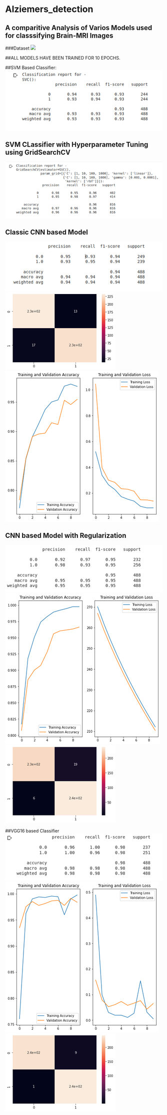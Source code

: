 # Alziemers_detection
## A comparitive Analysis of Varios Models used for classsifying Brain-MRI Images

###Dataset
![](https://github.com/NobodySS07/Alziemers_detection/tree/master/Dataset)

##ALL MODELS HAVE BEEN TRAINED FOR 10 EPOCHS.

##SVM Based Classifier:
![Classification report](https://github.com/NobodySS07/Alziemers_detection/blob/master/Models/svmDEFAULT/Screenshot%20from%202022-09-21%2011-03-02.png)

## SVM CLassifier with Hyperparameter Tuning using GridSearchCV
![Classification report](https://github.com/NobodySS07/Alziemers_detection/blob/master/Models/SVM/Screenshot%20from%202022-09-21%2001-21-00.png)

## Classic CNN based Model
![Classification report](https://github.com/NobodySS07/Alziemers_detection/blob/master/Models/CNN/Screenshot%20from%202022-09-20%2019-24-53.png)
![Confusion Matrix](https://github.com/NobodySS07/Alziemers_detection/blob/master/Models/CNN/download%20(1).png)
![ACcuracy and Loss Graph](https://github.com/NobodySS07/Alziemers_detection/blob/master/Models/CNN/download.png)

## CNN based Model with Regularization
![Classification report](https://github.com/NobodySS07/Alziemers_detection/blob/master/Models/CNNwRegu/Screenshot%20from%202022-09-20%2022-00-38.png)
![Confusion Matrix](https://github.com/NobodySS07/Alziemers_detection/blob/master/Models/CNNwRegu/download%20(2).png)
![ACcuracy and Loss Graph](https://github.com/NobodySS07/Alziemers_detection/blob/master/Models/CNNwRegu/download.png)

##VGG16 based Classifier
![Classification report](https://github.com/NobodySS07/Alziemers_detection/blob/master/Models/VGG16/Screenshot%20from%202022-09-20%2023-23-40.png)
![Confusion Matrix](https://github.com/NobodySS07/Alziemers_detection/blob/master/Models/VGG16/download%20(1).png)
![ACcuracy and Loss Graph](https://github.com/NobodySS07/Alziemers_detection/blob/master/Models/VGG16/download.png)

